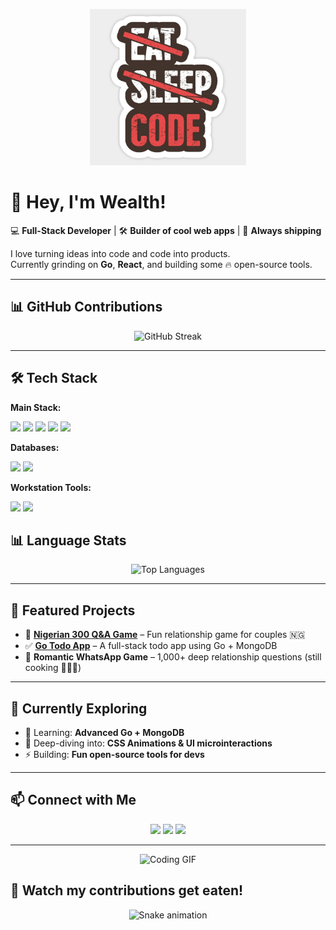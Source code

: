 <!-- HEADER BANNER -->
<p align="center">
  <img src="/main/web.jpeg" alt="Banner" width="250" height="250" />
</p>

# 👋 Hey, I'm Wealth!

💻 **Full-Stack Developer** | 🛠 **Builder of cool web apps** | 🚀 **Always shipping**

I love turning ideas into code and code into products.  
Currently grinding on **Go**, **React**, and building some 🔥 open-source tools.

---

## 📊 GitHub Contributions
<p align="center">
  <img src="https://streak-stats.demolab.com?user=Wealthometer&theme=radical&border_radius=8" alt="GitHub Streak" />
</p>

---

## 🛠 Tech Stack
**Main Stack:**  
<p>
  <img src="https://img.shields.io/badge/NextJS-000?style=for-the-badge&logo=nextdotjs" />
  <img src="https://img.shields.io/badge/React-61DAFB?style=for-the-badge&logo=react&logoColor=black" />
  <img src="https://img.shields.io/badge/TypeScript-3178C6?style=for-the-badge&logo=typescript" />
  <img src="https://img.shields.io/badge/JavaScript-F7DF1E?style=for-the-badge&logo=javascript&logoColor=black" />
  <img src="https://img.shields.io/badge/Go-00ADD8?style=for-the-badge&logo=go" />
</p>

**Databases:**  
<p>
  <img src="https://img.shields.io/badge/MySQL-4479A1?style=for-the-badge&logo=mysql&logoColor=white" />
  <img src="https://img.shields.io/badge/MongoDB-4EA94B?style=for-the-badge&logo=mongodb&logoColor=white" />
</p>

**Workstation Tools:**  
<p>
  <img src="https://img.shields.io/badge/VSCode-007ACC?style=for-the-badge&logo=visualstudiocode" />
  <!-- <img src="https://img.shields.io/badge/Notion-000?style=for-the-badge&logo=notion" /> -->
  <img src="https://img.shields.io/badge/Ubuntu-E95420?style=for-the-badge&logo=ubuntu" />
</p>

## 📊 Language Stats
<p align="center">
  <img src="https://github-readme-stats.vercel.app/api/top-langs/?username=Wealthometer&layout=compact&theme=radical" alt="Top Languages" />
</p>


---

## 🚀 Featured Projects
- 📝 **[Nigerian 300 Q&A Game](https://github.com/Wealthometer/300-questions)** – Fun relationship game for couples 🇳🇬  
- ✅ **[Go Todo App](https://github.com/Wealthometer/go-todo)** – A full-stack todo app using Go + MongoDB  
- 💌 **Romantic WhatsApp Game** – 1,000+ deep relationship questions (still cooking 👨🏽‍🍳)

---

## 🎯 Currently Exploring
- 🌱 Learning: **Advanced Go + MongoDB**
- 🧠 Deep-diving into: **CSS Animations & UI microinteractions**
- ⚡ Building: **Fun open-source tools for devs**

---

## 📫 Connect with Me
<p align="center">
  <a href="https://twitter.com/YOUR_HANDLE"><img src="https://img.shields.io/badge/Twitter-@YOUR_HANDLE-blue?style=for-the-badge&logo=twitter" /></a>
  <a href="https://www.linkedin.com/in/YOUR_LINKEDIN/"><img src="https://img.shields.io/badge/LinkedIn-Connect-blue?style=for-the-badge&logo=linkedin" /></a>
  <a href="mailto:your.email@example.com"><img src="https://img.shields.io/badge/Gmail-Let's%20Talk!-red?style=for-the-badge&logo=gmail" /></a>
</p>

---

<p align="center">
  <img src="https://media0.giphy.com/media/v1.Y2lkPTc5MGI3NjExZDFvYmt3bGhpcjQ4NGxsdzA1dnNwcHVwMTU3OXV2YjU4N2c2NDd3eSZlcD12MV9pbnRlcm5hbF9naWZfYnlfaWQmY3Q9Zw/GghGKaZ8JeHJx0apQC/giphy.gif" width="400px" alt="Coding GIF" />
</p>

## 🐍 Watch my contributions get eaten!
<p align="center">
  <img src="https://github.com/Wealthometer/Wealthometer/blob/output/snake.svg" alt="Snake animation" />
</p>

<!-- <picture>
  <source media="(prefers-color-scheme: dark)" srcset="https://github.com/Wealthometer/Wealthometer/blob/output/snake-dark.svg" />
  <source media="(prefers-color-scheme: light)" srcset="https://github.com/Wealthometer/Wealthometer/blob/output/snake.svg" />
  <img alt="snake animation" src="https://github.com/Wealthometer/Wealthometer/blob/output/snake.svg" />
</picture> -->
